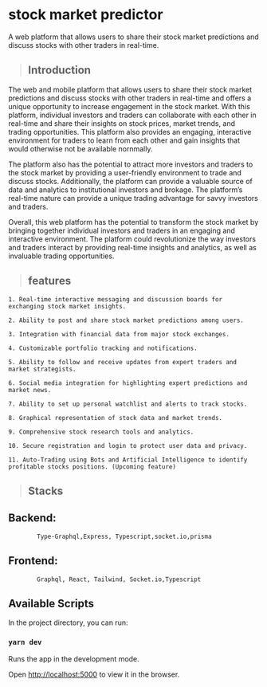 # stock market predictor

A web platform that allows users to share their stock market predictions and discuss stocks with other traders in real-time.

> ## Introduction

The web and mobile platform that allows users to share their stock market predictions and discuss stocks with other traders in real-time and offers a unique opportunity to increase engagement in the stock market. With this platform, individual investors and traders can collaborate with each other in real-time and share their insights on stock prices, market trends, and trading opportunities. This platform also provides an engaging, interactive environment for traders to learn from each other and gain insights that would otherwise not be available nornmally.

The platform also has the potential to attract more investors and traders to the stock market by providing a user-friendly environment to trade and discuss stocks. Additionally, the platform can provide a valuable source of data and analytics to institutional investors and brokage. The platform’s real-time nature can provide a unique trading advantage for savvy investors and traders.

Overall, this web platform has the potential to transform the stock market by bringing together individual investors and traders in an engaging and interactive environment. The platform could revolutionize the way investors and traders interact by providing real-time insights and analytics, as well as invaluable trading opportunities.

> ## features

    1. Real-time interactive messaging and discussion boards for exchanging stock market insights.

    2. Ability to post and share stock market predictions among users.

    3. Integration with financial data from major stock exchanges.

    4. Customizable portfolio tracking and notifications.

    5. Ability to follow and receive updates from expert traders and market strategists.

    6. Social media integration for highlighting expert predictions and market news.

    7. Ability to set up personal watchlist and alerts to track stocks.

    8. Graphical representation of stock data and market trends.
 
    9. Comprehensive stock research tools and analytics.

    10. Secure registration and login to protect user data and privacy.

    11. Auto-Trading using Bots and Artificial Intelligence to identify profitable stocks positions. (Upcoming feature)
    

> ## Stacks

## Backend: 
            Type-Graphql,Express, Typescript,socket.io,prisma

## Frontend: 
            Graphql, React, Tailwind, Socket.io,Typescript

## Available Scripts

In the project directory, you can run:

### `yarn dev`
Runs the app in the development mode.

Open [http://localhost:5000](http://localhost:5000) to view it in the browser.
